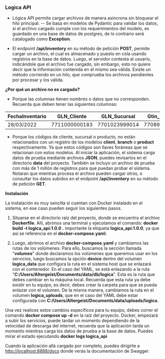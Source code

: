 ### Logica API

- Lógica API permite cargar archivos de manera asíncrona sin bloquear el hilo principal. -- Se basa en modelos de Pydantic para validar los datos, si el archivo cargado cumple con los requerimientos del modelo, es guardado en una base de datos de postgres, de lo contrario será catalogado como **Exception**.

- El endpoint **/api/inventory** en su método de petición **POST**, permite cargar un archivo, el cual es almacenado y puesto en cola usando registros en la base de datos. Luego, el servidor contesta al usuario, indicándole que el archivo fue cargado, sin embargo, esto no quiere decir que la información contenida en el mismo sea válida. Existe un método corriendo en un hilo, que comprueba los archivos pendientes por procesar y los válida.

**¿Por qué un archivo no es cargado?**

- Porque las columnas tienen nombres o datos que no corresponden. Recuerda que deben tener las siguientes columnas:

| FechaInventario | GLN_Cliente   | GLN_Sucursal  | Gtin_Producto | Inventario_Final | PrecioUnidad |
| --------------- | ------------- | ------------- | ------------- | ---------------- | ------------ |
| 28/03/2022      | 7711000000183 | 7701023999014 | 7708951417931 | 0                | 7731.09      |

- Porque los códigos de cliente, sucursal o producto, no están relacionados con un registro de los modelos **client**, **branch** o **product** respectivamente. Ya que estos códigos son llaves foráneas que se relacionan con estos modelos. Al iniciar la aplicación, el sistema carga datos de prueba mediante archivos **JSON**, puedes revisarlos en el directorio **data** del proyecto. También se incluyo un archivo de prueba con más de 1 millón de registros para que puedan probar el sistema. Notaran que mientras procesa el archivo pueden cargar otros, o consultar los datos subidos en el endpoint **/api/inventory** en su método de petición **GET**.

**Instalación**

La instalación es muy sencilla si cuentan con Docker instalado en el sistema, en ese caso pueden seguir los siguientes pasos.

1. Situarse en el directorio raíz del proyecto, donde se encuentra el archivo **Dockerfile**. Allí, abrimos una terminal y ejecutamos el comando: **docker build -t logica_api:1.0.0 .** importante la etiqueta **logica_api:1.0.0**, ya que así se referencia en el **docker-compose.yaml**.

2. Luego, abrimos el archivo **docker-compose.yaml** y cambiamos las rutas de los volúmenes. Para ello, buscamos la sección llamada "**volumes**" donde declaramos los volúmenes que queremos usar en los servicios, luego buscamos la opción **device** dentro del volumen **logica_data** que configura la ruta en el sistema host que se enlazará con el contenedor. En el caso del YAML, se está enlazando a la ruta "**C:/Users/Altergeist/Documents/data/db/logica**". Esta es la ruta que debes cambiar en tu máquina local. Recuerda que esta ruta ya debe existir en tu equipo, es decir, debes crear la carpeta para que se pueda enlazar con el volumen. De la misma manera, cambiamos la ruta en el volumen **logica_uploads**, que en el caso del YAML debe estar configurada con **C:/Users/Altergeist/Documents/data/uploads/logica**.

Una vez realices estos cambios específicos para tu equipo, debes correr el comando **docker compose up -d** en la raíz del proyecto. Docker, empezará a subir los servicios, puede tardar un momento dependiendo de la velocidad de descarga del internet, recuerda que la aplicación tarda un momento mientras carga los datos de prueba a la base de datos. Puedes mirar el estado ejecutando **docker logs logica_api**

Cuando la aplicación allá cargado por completo, puedes dirigirte a [http://localhost:8888/docs](http://localhost:8888/docs "http://localhost:8888/docs") donde verás la documentación de Swagger.

